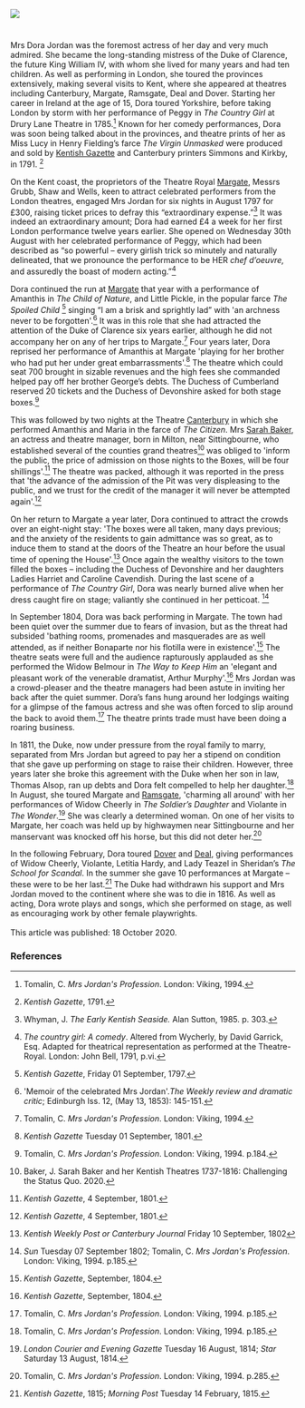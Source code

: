 <a href="https://www.kent-maps.online"><img src="https://kent-map.github.io/mdpress/juncture/ve-button.png"></a>
<param ve-config title="Dora Jordan (1761-1816)" author="Michelle and Martin Crowther" layout="vtl" 
banner="https://raw.githubusercontent.com/kent-map/images/main/banners/19c.jpg" description="Michelle and Martin Crowther trace the Kent performances of the famous early nineteenth-century actress Dora Jordan.">

<!-- Global Entities -->
<param ve-entity eid="Q618045" title="Margate">
<param ve-entity eid="Q29303" title="Canterbury">
<param ve-entity eid="Q179224" title="Dover">
<param ve-entity eid="Q1011096" title="Deal">
<param ve-entity eid="Q736439" title="Ramsgate">
<param ve-entity eid="Q1626044" title="Sittingbourne">

<!-- Base map centred on Canterbury -->
<param ve-map center="Q29303" zoom="10">

<!-- Historical map layers -->
<param ve-map-layer active allmaps allmaps-id="3cec6f180298eeb9" title="Mudge 1801">

#

Mrs Dora Jordan was the foremost actress of her day and very much admired. She became the long-standing mistress of the Duke of Clarence, the future King William IV, with whom she lived for many years and had ten children. As well as performing in London, she toured the provinces extensively, making several visits to Kent, where she appeared at theatres including Canterbury, Margate, Ramsgate, Deal and Dover. Starting her career in Ireland at the age of 15, Dora toured Yorkshire, before taking London by storm with her performance of Peggy in _The Country Girl_ at Drury Lane Theatre in 1785.[^ref1] Known for her comedy performances, Dora was soon being talked about in the provinces, and theatre prints of her as Miss Lucy in Henry Fielding’s farce _The Virgin Unmasked_ were produced and sold by [Kentish Gazette](/18c/18c-kentish-gazette) and Canterbury printers Simmons and Kirkby, in 1791. [^ref2] 
<param ve-image url="https://upload.wikimedia.org/wikipedia/commons/9/94/Dorothy_Jordan.jpg" label="Dorothy Jordan, 1791" attribution="John Jones, Public domain, via Wikimedia Commons">

On the Kent coast, the proprietors of the Theatre Royal [Margate,](/19c/19c-margate) Messrs Grubb, Shaw and Wells, keen to attract celebrated performers from the London theatres, engaged Mrs Jordan for six nights in August 1797 for £300, raising ticket prices to defray this “extraordinary expense.”[^ref3] It was indeed an extraordinary amount; Dora had earned £4 a week for her first London performance twelve years earlier. She opened on Wednesday 30th August with her celebrated performance of Peggy, which had been described as “so powerful – every girlish trick so minutely and naturally delineated, that we pronounce the performance to be HER _chef d’oeuvre,_ and assuredly the boast of modern acting.”[^ref4]    
<param ve-image url="https://upload.wikimedia.org/wikipedia/commons/3/3b/Theatre_Royal%2C_Margate-geograph.org.uk-2281466.jpg" label="Theatre Royal, Margate" attribution="David Anstiss/ Theatre Royal, Margate"> 

Dora continued the run at [Margate](/19c/19c-margate) that year with a performance of Amanthis in _The Child of Nature_, and Little Pickle, in the popular farce _The Spoiled Child_ [^ref5] singing “I am a brisk and sprightly lad” with 'an archness never to be forgotten'.[^ref6] It was in this role that she had attracted the attention of the Duke of Clarence six years earlier, although he did not accompany her on any of her trips to Margate.[^ref7]  Four years later, Dora reprised her performance of Amanthis at Margate 'playing for her brother who had put her under great embarrassments'.[^ref8]  The theatre which could seat 700 brought in sizable revenues and the high fees she commanded helped pay off her brother George’s debts. The Duchess of Cumberland reserved 20 tickets and the Duchess of Devonshire asked for both stage boxes.[^ref9]  
<param ve-image url="https://upload.wikimedia.org/wikipedia/commons/b/b6/William_IV.jpg" label="King William IV" attribution="Royal Collection, Martin Archer Shee , Public domain, via Wikimedia Commons">

This was followed by two nights at the Theatre [Canterbury](/19c/19c-canterbury) in which she performed Amanthis and Maria in the farce of _The Citizen_. Mrs [Sarah Baker](/18c/18c-baker-biography), an actress and theatre manager, born in Milton, near Sittingbourne, who established several of the counties grand theatres[^ref10] was obliged to 'inform the public, the price of admission on those nights to the Boxes, will be four shillings'.[^ref11] The  theatre was packed, although it was reported in the press that 'the advance of the admission of the Pit was very displeasing to the public, and we trust for the credit of the manager it will never be attempted again'.[^ref12] 
<param ve-image url="https://upload.wikimedia.org/wikipedia/commons/9/97/Orange_Street%2C_Canterbury.jpg" label="Site of Mrs Baker's Canterbury Theatre" attribution="Digihum, via Wikimedia Commons" license="CC BY-SA 4.0"> 

On her return to Margate a year later, Dora continued to attract the crowds over an eight-night stay: 'The boxes were all taken, many days previous; and the anxiety of the residents to gain admittance was so great, as to induce them to stand at the doors of the Theatre an hour before the usual time of opening the House'.[^ref13]  Once again the wealthy visitors to the town filled the boxes – including the Duchess of Devonshire and her daughters Ladies Harriet and Caroline Cavendish. During the last scene of a performance of _The Country Girl_, Dora was nearly burned alive when her dress caught fire on stage; valiantly she continued in her petticoat. [^ref14] 
<param ve-image url="https://upload.wikimedia.org/wikipedia/commons/8/87/Portrait_of_Mrs._Jordan%2C_as_Peggy_%284673969%29.jpg" label="Dorothy Jordan as Peggy" attribution="National Library of Wales, Public domain, via Wikimedia Commons">

In September 1804, Dora was back performing in Margate. The town had been quiet over the summer due to fears of invasion, but as the threat had subsided 'bathing rooms, promenades and masquerades are as well attended, as if neither Bonaparte nor his flotilla were in existence'.[^ref15] The theatre seats were full and the audience rapturously applauded as she performed the Widow Belmour in _The Way to Keep Him_ an 'elegant and pleasant work of the venerable dramatist, Arthur Murphy'.[^ref16] Mrs Jordan was a crowd-pleaser and the theatre managers had been astute in inviting her back after the quiet summer. Dora’s fans hung around her lodgings waiting for a glimpse of the famous actress and she was often forced to slip around the back to avoid them.[^ref17] The theatre prints trade must have been doing a roaring business. 
<param ve-image url="https://stor.artstor.org/stor/ebe26fbc-fe4d-43f4-90d3-fea24a3e68fa" label="Bettison's Library, Hawley Square, Margate, 1820" attribution="Kent Maps Online">

In 1811, the Duke, now under pressure from the royal family to marry, separated from Mrs Jordan but agreed to pay her a stipend on condition that she gave up performing on stage to raise their children. However, three years later she broke this agreement with the Duke when her son in law, Thomas Alsop, ran up debts and Dora felt compelled to help her daughter.[^ref18] In August, she toured Margate and [Ramsgate](/19c/19c-ramsgate), 'charming all around' with her performances of Widow Cheerly in _The Soldier’s Daughter_ and Violante in _The Wonder_.[^ref19] She was clearly a determined woman. On one of her visits to Margate, her coach was held up by highwaymen near Sittingbourne and her manservant was knocked off his horse, but this did not deter her.[^ref20]
<param ve-image url="https://stor.artstor.org/stor/452ceef2-a5a2-4f9c-8c30-55127330f75c" label="A theatre print of Mrs Jordan" attribution="© Martin Crowther">

In the following February, Dora toured [Dover](/19c/19c-dover) and [Deal](/19c/19c-deal), giving performances of Widow Cheerly, Violante, Letitia Hardy, and Lady Teazel in Sheridan’s _The School for Scandal_. In the summer she gave 10 performances at Margate – these were to be her last.[^ref21] The Duke had  withdrawn his support and Mrs Jordan moved to the continent where she was to die in 1816. As well as acting, Dora wrote plays and songs, which she performed on stage, as well as encouraging work by other female playwrights.
<br><br>
This article was published: 18 October 2020.
<param ve-image url="https://raw.githubusercontent.com/kent-map/images/main/dickens/Snargate_St_Dover_1830.jpg" label="Snargate St Dover c.1830" attribution="Drawn by G.Shepherd">

### References

[^ref1]: Tomalin, C. _Mrs Jordan's Profession_. London: Viking, 1994.   
[^ref2]: _Kentish Gazette_, 1791.   
[^ref3]: Whyman, J. _The Early Kentish Seaside._ Alan Sutton, 1985. p. 303.   
[^ref4]: _The country girl: A comedy_. Altered from Wycherly, by David Garrick, Esq. Adapted for theatrical representation as performed at the Theatre-Royal. London: John Bell, 1791, p.vi.  
[^ref5]: _Kentish Gazette_, Friday 01 September, 1797.   
[^ref6]: 'Memoir of the celebrated Mrs Jordan'._The Weekly review and dramatic critic_; Edinburgh Iss. 12,  (May 13, 1853): 145-151.   
[^ref7]: Tomalin, C. _Mrs Jordan's Profession_. London: Viking, 1994.   
[^ref8]: _Kentish Gazette_ Tuesday 01 September, 1801.   
[^ref9]: Tomalin, C. _Mrs Jordan's Profession_. London: Viking, 1994. p.184.   
[^ref10]: Baker, J. Sarah Baker and her Kentish Theatres 1737-1816: Challenging the Status Quo. 2020.   
[^ref11]: _Kentish Gazette_, 4 September, 1801.   
[^ref12]: _Kentish Gazette_, 4 September, 1801.  
[^ref13]: _Kentish Weekly Post or Canterbury Journal_ Friday 10 September, 1802   
[^ref14]: _Sun_ Tuesday 07 September 1802; Tomalin, C. _Mrs Jordan's Profession_. London: Viking, 1994. p.185.
[^ref15]: _Kentish Gazette_, September, 1804.
[^ref16]: _Kentish Gazette_, September, 1804.
[^ref17]: Tomalin, C. _Mrs Jordan's Profession_. London: Viking, 1994. p.185.   
[^ref18]: Tomalin, C. _Mrs Jordan's Profession_. London: Viking, 1994. p.185.    
[^ref19]: _London Courier and Evening Gazette_ Tuesday 16 August, 1814;  _Star_ Saturday 13 August, 1814.   
[^ref20]: Tomalin, C. _Mrs Jordan's Profession_. London: Viking, 1994. p.285.   
[^ref21]: _Kentish Gazette_, 1815; _Morning Post_ Tuesday 14 February, 1815.   

